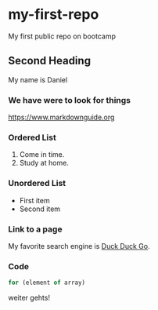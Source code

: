 # my-first-repo
My first public repo on bootcamp

## Second Heading 
My name is Daniel

### We have were to look for things
https://www.markdownguide.org


### Ordered List
1. Come in time.
2. Study at home.

### Unordered List
- First item
- Second item

### Link to a page
My favorite search engine is [Duck Duck Go](https://duckduckgo.com).

### Code
``` js
for (element of array)
```

weiter gehts!
